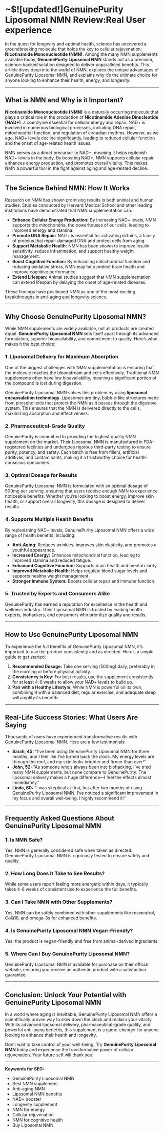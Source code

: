 # ~$![updated!]GenuinePurity Liposomal NMN Review:Real User experience

In the quest for longevity and optimal health, science has uncovered a groundbreaking molecule that holds the key to cellular rejuvenation: **Nicotinamide Mononucleotide (NMN)**. Among the many NMN supplements available today, **GenuinePurity Liposomal NMN** stands out as a premium, science-backed solution designed to deliver unparalleled benefits. This article dives deep into the world of NMN, explores the unique advantages of GenuinePurity Liposomal NMN, and explains why it’s the ultimate choice for anyone looking to enhance their health, energy, and longevity.

---

## What is NMN and Why is it Important?  

**Nicotinamide Mononucleotide (NMN)** is a naturally occurring molecule that plays a critical role in the production of **Nicotinamide Adenine Dinucleotide (NAD+)**, a coenzyme essential for cellular energy and repair. NAD+ is involved in numerous biological processes, including DNA repair, mitochondrial function, and regulation of circadian rhythms. However, as we age, NAD+ levels decline significantly, leading to reduced cellular function and the onset of age-related health issues.  

NMN serves as a direct precursor to NAD+, meaning it helps replenish NAD+ levels in the body. By boosting NAD+, NMN supports cellular repair, enhances energy production, and promotes overall vitality. This makes NMN a powerful tool in the fight against aging and age-related decline.  

---

## The Science Behind NMN: How It Works  

Research on NMN has shown promising results in both animal and human studies. Studies conducted by Harvard Medical School and other leading institutions have demonstrated that NMN supplementation can:  

- **Enhance Cellular Energy Production:** By increasing NAD+ levels, NMN supports the mitochondria, the powerhouses of our cells, leading to improved energy and stamina.  
- **Promote DNA Repair:** NAD+ is essential for activating sirtuins, a family of proteins that repair damaged DNA and protect cells from aging.  
- **Support Metabolic Health:** NMN has been shown to improve insulin sensitivity, reduce inflammation, and support healthy weight management.  
- **Boost Cognitive Function:** By enhancing mitochondrial function and reducing oxidative stress, NMN may help protect brain health and improve cognitive performance.  
- **Extend Lifespan:** Animal studies suggest that NMN supplementation can extend lifespan by delaying the onset of age-related diseases.  

These findings have positioned NMN as one of the most exciting breakthroughs in anti-aging and longevity science.  

---

## Why Choose GenuinePurity Liposomal NMN?  

While NMN supplements are widely available, not all products are created equal. **GenuinePurity Liposomal NMN** sets itself apart through its advanced formulation, superior bioavailability, and commitment to quality. Here’s what makes it the best choice:  

### 1. Liposomal Delivery for Maximum Absorption  
One of the biggest challenges with NMN supplementation is ensuring that the molecule reaches the bloodstream and cells effectively. Traditional NMN supplements often have low bioavailability, meaning a significant portion of the compound is lost during digestion.  

GenuinePurity Liposomal NMN solves this problem by using **liposomal encapsulation technology**. Liposomes are tiny, bubble-like structures made from phospholipids that protect the NMN as it passes through the digestive system. This ensures that the NMN is delivered directly to the cells, maximizing absorption and effectiveness.  

### 2. Pharmaceutical-Grade Quality  
GenuinePurity is committed to providing the highest quality NMN supplement on the market. Their Liposomal NMN is manufactured in FDA-registered facilities and undergoes rigorous third-party testing to ensure purity, potency, and safety. Each batch is free from fillers, artificial additives, and contaminants, making it a trustworthy choice for health-conscious consumers.  

### 3. Optimal Dosage for Results  
GenuinePurity Liposomal NMN is formulated with an optimal dosage of 500mg per serving, ensuring that users receive enough NMN to experience noticeable benefits. Whether you’re looking to boost energy, improve skin health, or support overall longevity, this dosage is designed to deliver results.  

### 4. Supports Multiple Health Benefits  
By replenishing NAD+ levels, GenuinePurity Liposomal NMN offers a wide range of health benefits, including:  
- **Anti-Aging:** Reduces wrinkles, improves skin elasticity, and promotes a youthful appearance.  
- **Increased Energy:** Enhances mitochondrial function, leading to improved stamina and reduced fatigue.  
- **Enhanced Cognitive Function:** Supports brain health and mental clarity.  
- **Improved Metabolic Health:** Helps regulate blood sugar levels and supports healthy weight management.  
- **Stronger Immune System:** Boosts cellular repair and immune function.  

### 5. Trusted by Experts and Consumers Alike  
GenuinePurity has earned a reputation for excellence in the health and wellness industry. Their Liposomal NMN is trusted by leading health experts, biohackers, and consumers who prioritize quality and results.  

---

## How to Use GenuinePurity Liposomal NMN  

To experience the full benefits of GenuinePurity Liposomal NMN, it’s important to use the product consistently and as directed. Here’s a simple guide to get started:  

1. **Recommended Dosage:** Take one serving (500mg) daily, preferably in the morning or before physical activity.  
2. **Consistency is Key:** For best results, use the supplement consistently for at least 4-6 weeks to allow your NAD+ levels to build up.  
3. **Pair with a Healthy Lifestyle:** While NMN is powerful on its own, combining it with a balanced diet, regular exercise, and adequate sleep will amplify its benefits.  

---

## Real-Life Success Stories: What Users Are Saying  

Thousands of users have experienced transformative results with GenuinePurity Liposomal NMN. Here are a few testimonials:  

- **Sarah, 45:** "I’ve been using GenuinePurity Liposomal NMN for three months, and I feel like I’ve turned back the clock. My energy levels are through the roof, and my skin looks brighter and firmer than ever!"  
- **John, 52:** "As someone who’s always been into biohacking, I’ve tried many NMN supplements, but none compare to GenuinePurity. The liposomal delivery makes a huge difference—I feel the effects almost immediately."  
- **Linda, 60:** "I was skeptical at first, but after two months of using GenuinePurity Liposomal NMN, I’ve noticed a significant improvement in my focus and overall well-being. I highly recommend it!"  

---

## Frequently Asked Questions About GenuinePurity Liposomal NMN  

### 1. Is NMN Safe?  
Yes, NMN is generally considered safe when taken as directed. GenuinePurity Liposomal NMN is rigorously tested to ensure safety and quality.  

### 2. How Long Does It Take to See Results?  
While some users report feeling more energetic within days, it typically takes 4-6 weeks of consistent use to experience the full benefits.  

### 3. Can I Take NMN with Other Supplements?  
Yes, NMN can be safely combined with other supplements like resveratrol, CoQ10, and omega-3s for enhanced benefits.  

### 4. Is GenuinePurity Liposomal NMN Vegan-Friendly?  
Yes, the product is vegan-friendly and free from animal-derived ingredients.  

### 5. Where Can I Buy GenuinePurity Liposomal NMN?  
GenuinePurity Liposomal NMN is available for purchase on their official website, ensuring you receive an authentic product with a satisfaction guarantee.  

---

## Conclusion: Unlock Your Potential with GenuinePurity Liposomal NMN  

In a world where aging is inevitable, GenuinePurity Liposomal NMN offers a scientifically proven way to slow down the clock and reclaim your vitality. With its advanced liposomal delivery, pharmaceutical-grade quality, and powerful anti-aging benefits, this supplement is a game-changer for anyone looking to enhance their health and longevity.  

Don’t wait to take control of your well-being. Try **GenuinePurity Liposomal NMN** today and experience the transformative power of cellular rejuvenation. Your future self will thank you!  

---

**Keywords for SEO:**  
- GenuinePurity Liposomal NMN  
- Best NMN supplement  
- Anti-aging NMN  
- Liposomal NMN benefits  
- NAD+ booster  
- Longevity supplement  
- NMN for energy  
- Cellular rejuvenation  
- NMN for cognitive health  
- Buy Liposomal NMN  